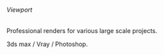 ###### Viewport

Professional renders for various large scale projects. 

3ds max / Vray / Photoshop.
